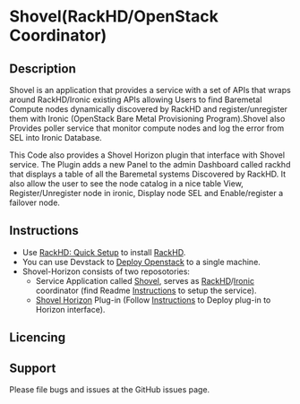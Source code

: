 # Shovel(RackHD/OpenStack Coordinator)

## Description
Shovel is an application that provides a service with a set of APIs that wraps around RackHD/Ironic existing APIs allowing Users to find Baremetal Compute nodes dynamically  discovered by RackHD and register/unregister them with Ironic (OpenStack Bare Metal Provisioning Program).Shovel also Provides poller service that monitor compute nodes and log the error from SEL into Ironic Database.

This Code also provides a Shovel Horizon plugin that interface with Shovel service. The Plugin adds a new Panel to the admin Dashboard called rackhd that displays a table of all the Baremetal systems Discovered by RackHD. It also allow the user to see the node catalog in a nice table View, Register/Unregister node in ironic, Display node SEL and Enable/register a failover node.

## Instructions
-  Use [RackHD: Quick Setup](http://rackhd.readthedocs.org/en/latest/getting_started.html) to install  [RackHD](https://github.com/RackHD/RackHD).
- You can use Devstack to [Deploy Openstack](http://docs.openstack.org/developer/ironic/dev/dev-quickstart.html#deploying-ironic-with-devstack) to a single machine.
- Shovel-Horizon consists of two reposotories:
  - Service Application called [Shovel](https://github.com/keedya/Shovel-horizon/tree/master/Shovel), serves as [RackHD](https://github.com/RackHD/RackHD)/[Ironic](https://wiki.openstack.org/wiki/Ironic) coordinator (find Readme [Instructions](https://github.com/keedya/Shovel-horizon/blob/master/Shovel/README.md) to setup the service). 
  - [Shovel Horizon](https://github.com/keedya/Shovel-horizon/tree/master/Horizon) Plug-in (Follow [Instructions](https://github.com/keedya/Shovel-horizon/blob/master/Horizon/README.md) to Deploy plug-in to Horizon interface).

## Licencing

## Support
Please file bugs and issues at the GitHub issues page.
